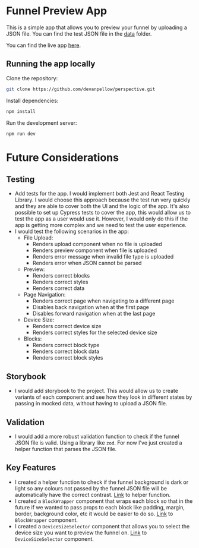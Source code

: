 # Funnel Preview App

This is a simple app that allows you to preview your funnel by uploading a JSON file.
You can find the test JSON file in the [data](data/funnel-data.json) folder.

You can find the live app [here](https://perspective-azure.vercel.app/).

## Running the app locally

Clone the repository:

```bash
git clone https://github.com/devanpellow/perspective.git
```

Install dependencies:

```bash
npm install
```

Run the development server:

```bash
npm run dev
```

# Future Considerations

## Testing

- Add tests for the app. I would implement both Jest and React Testing Library. I would choose this approach because the test run very quickly and they are able to cover both the UI and the logic of the app. It's also possible to set up Cypress tests to cover the app, this would allow us to test the app as a user would use it. However, I would only do this if the app is getting more complex and we need to test the user experience.
- I would test the following scenarios in the app:
    - File Upload:
        - Renders upload component when no file is uploaded
        - Renders preview component when file is uploaded
        - Renders error message when invalid file type is uploaded
        - Renders error when JSON cannot be parsed
    - Preview:
        - Renders correct blocks
        - Renders correct styles
        - Renders correct data
    - Page Navigation:
        - Renders correct page when navigating to a different page
        - Disables back navigation when at the first page
        - Disables forward navigation when at the last page
    - Device Size:
        - Renders correct device size
        - Renders correct styles for the selected device size
    - Blocks:
        - Renders correct block type
        - Renders correct block data
        - Renders correct block styles
        
## Storybook

- I would add storybook to the project. This would allow us to create variants of each component and see how they look in different states by passing in mocked data, without having to upload a JSON file.

## Validation

- I would add a more robust validation function to check if the funnel JSON file is valid. Using a library like `zod`. For now I've just created a helper function that parses the JSON file.
## Key Features

- I created a helper function to check if the funnel background is dark or light so any colours not passed by the funnel JSON file will be automatically have the correct contrast. [Link](https://github.com/devanpellow/perspective/blob/main/app/utils/index.ts#L16) to helper function.
- I created a `BlockWrapper` component that wraps each block so that in the future if we wanted to pass props to each block like padding, margin, border, background color, etc it would be easier to do so. [Link](https://github.com/devanpellow/perspective/blob/main/app/components/blocks/BlockWrapper.tsx) to `BlockWrapper` component.
- I created a `DeviceSizeSelector` component that allows you to select the device size you want to preview the funnel on. [Link](https://github.com/devanpellow/perspective/blob/main/app/components/mobile-preview/DeviceSizeSelector.tsx) to `DeviceSizeSelector` component.
